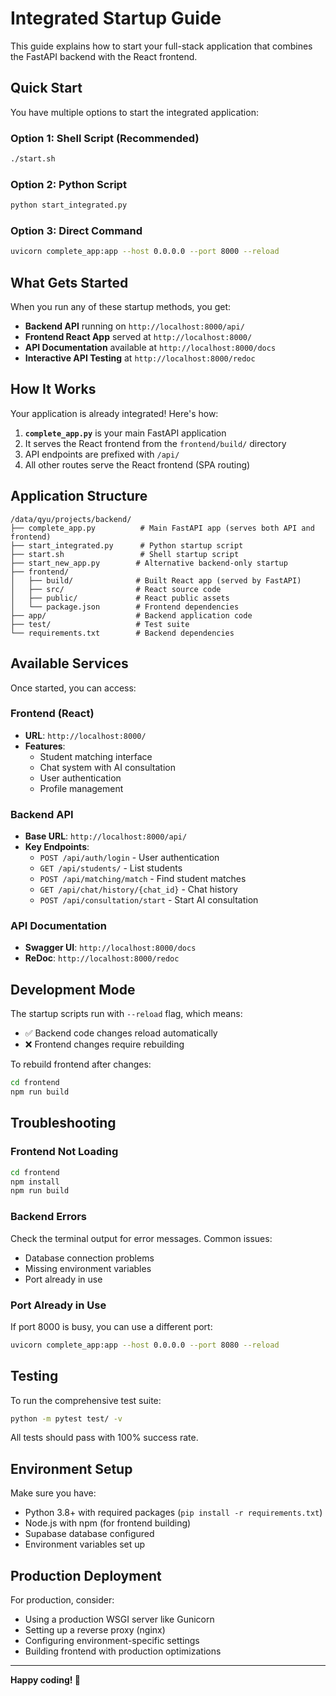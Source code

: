 # Integrated Startup Guide

This guide explains how to start your full-stack application that combines the FastAPI backend with the React frontend.

## Quick Start

You have multiple options to start the integrated application:

### Option 1: Shell Script (Recommended)
```bash
./start.sh
```

### Option 2: Python Script
```bash
python start_integrated.py
```

### Option 3: Direct Command
```bash
uvicorn complete_app:app --host 0.0.0.0 --port 8000 --reload
```

## What Gets Started

When you run any of these startup methods, you get:

- **Backend API** running on `http://localhost:8000/api/`
- **Frontend React App** served at `http://localhost:8000/`
- **API Documentation** available at `http://localhost:8000/docs`
- **Interactive API Testing** at `http://localhost:8000/redoc`

## How It Works

Your application is already integrated! Here's how:

1. **`complete_app.py`** is your main FastAPI application
2. It serves the React frontend from the `frontend/build/` directory
3. API endpoints are prefixed with `/api/`
4. All other routes serve the React frontend (SPA routing)

## Application Structure

```
/data/qyu/projects/backend/
├── complete_app.py          # Main FastAPI app (serves both API and frontend)
├── start_integrated.py      # Python startup script
├── start.sh                 # Shell startup script
├── start_new_app.py        # Alternative backend-only startup
├── frontend/
│   ├── build/              # Built React app (served by FastAPI)
│   ├── src/                # React source code
│   ├── public/             # React public assets
│   └── package.json        # Frontend dependencies
├── app/                    # Backend application code
├── test/                   # Test suite
└── requirements.txt        # Backend dependencies
```

## Available Services

Once started, you can access:

### Frontend (React)
- **URL**: `http://localhost:8000/`
- **Features**: 
  - Student matching interface
  - Chat system with AI consultation
  - User authentication
  - Profile management

### Backend API
- **Base URL**: `http://localhost:8000/api/`
- **Key Endpoints**:
  - `POST /api/auth/login` - User authentication
  - `GET /api/students/` - List students
  - `POST /api/matching/match` - Find student matches
  - `GET /api/chat/history/{chat_id}` - Chat history
  - `POST /api/consultation/start` - Start AI consultation

### API Documentation
- **Swagger UI**: `http://localhost:8000/docs`
- **ReDoc**: `http://localhost:8000/redoc`

## Development Mode

The startup scripts run with `--reload` flag, which means:
- ✅ Backend code changes reload automatically
- ❌ Frontend changes require rebuilding

To rebuild frontend after changes:
```bash
cd frontend
npm run build
```

## Troubleshooting

### Frontend Not Loading
```bash
cd frontend
npm install
npm run build
```

### Backend Errors
Check the terminal output for error messages. Common issues:
- Database connection problems
- Missing environment variables
- Port already in use

### Port Already in Use
If port 8000 is busy, you can use a different port:
```bash
uvicorn complete_app:app --host 0.0.0.0 --port 8080 --reload
```

## Testing

To run the comprehensive test suite:
```bash
python -m pytest test/ -v
```

All tests should pass with 100% success rate.

## Environment Setup

Make sure you have:
- Python 3.8+ with required packages (`pip install -r requirements.txt`)
- Node.js with npm (for frontend building)
- Supabase database configured
- Environment variables set up

## Production Deployment

For production, consider:
- Using a production WSGI server like Gunicorn
- Setting up a reverse proxy (nginx)
- Configuring environment-specific settings
- Building frontend with production optimizations

---

**Happy coding! 🚀**
